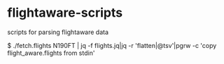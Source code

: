 # flightaware-scripts
scripts for parsing flightaware data


$ ./fetch.flights N190FT | jq -f flights.jq|jq -r 'flatten|@tsv'|pgrw -c 'copy flight_aware.flights from stdin'
